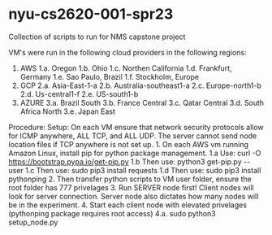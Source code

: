 # nyu-cs2620-001-spr23
 Collection of scripts to run for NMS capstone project
 
 VM's were run in the following cloud providers in the following regions:
 1. AWS
	1.a. Oregon
	1.b. Ohio
	1.c. Northen California
	1.d. Frankfurt, Germany
	1.e. Sao Paulo, Brazil
	1.f. Stockholm, Europe
2. GCP
	2.a. Asia-East-1-a
	2.b. Australia-southeast1-a 
	2.c. Europe-north1-b 
	2.d. Us-central1-f 
	2.e. US-south1-b 
3. AZURE
	3.a. Brazil South
	3.b. France Central
	3.c. Qatar Central
	3.d. South Africa North 
	3.e. Japan East 

Procedure:
	Setup:
		On each VM ensure that network security protocols allow for ICMP anywhere, ALL TCP, and ALL UDP. The server cannot send node location files if TCP anywhere is not set up.
		1. On each AWS vm running Amazon Linux, install pip for python package management.
			1.a Use: curl -O https://bootstrap.pypa.io/get-pip.py
			1.b Then use: python3 get-pip.py --user
			1.c Then use: sudo pip3 install requests
			1.d Then use: sudo pip3 install pythonping
		2. Then transfer python scripts to VM user folder, ensure the root folder has 777 privelages
		3. Run SERVER node first! Client nodes will look for server connection. Server node also dictates how many nodes will be in the experiment.
		4. Start each client node with elevated privelages (pythonping package requires root access)
			4.a. sudo python3 setup_node.py